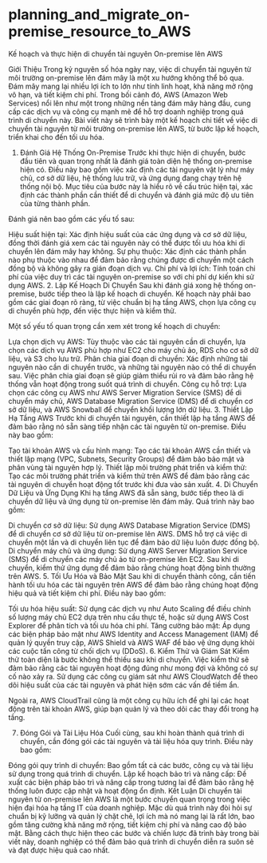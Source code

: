 # planning_and_migrate_on-premise_resource_to_AWS
Kế hoạch và thực hiện di chuyển tài nguyên On-premise lên AWS

Giới Thiệu
Trong kỷ nguyên số hóa ngày nay, việc di chuyển tài nguyên từ môi trường on-premise lên đám mây là một xu hướng không thể bỏ qua. Đám mây mang lại nhiều lợi ích to lớn như tính linh hoạt, khả năng mở rộng vô hạn, và tiết kiệm chi phí. Trong bối cảnh đó, AWS (Amazon Web Services) nổi lên như một trong những nền tảng đám mây hàng đầu, cung cấp các dịch vụ và công cụ mạnh mẽ để hỗ trợ doanh nghiệp trong quá trình di chuyển này. Bài viết này sẽ trình bày một kế hoạch chi tiết về việc di chuyển tài nguyên từ môi trường on-premise lên AWS, từ bước lập kế hoạch, triển khai cho đến tối ưu hóa.

1. Đánh Giá Hệ Thống On-Premise
Trước khi thực hiện di chuyển, bước đầu tiên và quan trọng nhất là đánh giá toàn diện hệ thống on-premise hiện có. Điều này bao gồm việc xác định các tài nguyên vật lý như máy chủ, cơ sở dữ liệu, hệ thống lưu trữ, và ứng dụng đang chạy trên hệ thống nội bộ. Mục tiêu của bước này là hiểu rõ về cấu trúc hiện tại, xác định các thành phần cần thiết để di chuyển và đánh giá mức độ ưu tiên của từng thành phần.

Đánh giá nên bao gồm các yếu tố sau:

Hiệu suất hiện tại: Xác định hiệu suất của các ứng dụng và cơ sở dữ liệu, đồng thời đánh giá xem các tài nguyên này có thể được tối ưu hóa khi di chuyển lên đám mây hay không.
Sự phụ thuộc: Xác định các thành phần nào phụ thuộc vào nhau để đảm bảo rằng chúng được di chuyển một cách đồng bộ và không gây ra gián đoạn dịch vụ.
Chi phí và lợi ích: Tính toán chi phí của việc duy trì các tài nguyên on-premise so với chi phí dự kiến khi sử dụng AWS.
2. Lập Kế Hoạch Di Chuyển
Sau khi đánh giá xong hệ thống on-premise, bước tiếp theo là lập kế hoạch di chuyển. Kế hoạch này phải bao gồm các giai đoạn rõ ràng, từ việc chuẩn bị hạ tầng AWS, chọn lựa công cụ di chuyển phù hợp, đến việc thực hiện và kiểm thử.

Một số yếu tố quan trọng cần xem xét trong kế hoạch di chuyển:

Lựa chọn dịch vụ AWS: Tùy thuộc vào các tài nguyên cần di chuyển, lựa chọn các dịch vụ AWS phù hợp như EC2 cho máy chủ ảo, RDS cho cơ sở dữ liệu, và S3 cho lưu trữ.
Phân chia giai đoạn di chuyển: Xác định những tài nguyên nào cần di chuyển trước, và những tài nguyên nào có thể di chuyển sau. Việc phân chia giai đoạn sẽ giúp giảm thiểu rủi ro và đảm bảo rằng hệ thống vẫn hoạt động trong suốt quá trình di chuyển.
Công cụ hỗ trợ: Lựa chọn các công cụ AWS như AWS Server Migration Service (SMS) để di chuyển máy chủ, AWS Database Migration Service (DMS) để di chuyển cơ sở dữ liệu, và AWS Snowball để chuyển khối lượng lớn dữ liệu.
3. Thiết Lập Hạ Tầng AWS
Trước khi di chuyển tài nguyên, cần thiết lập hạ tầng AWS để đảm bảo rằng nó sẵn sàng tiếp nhận các tài nguyên từ on-premise. Điều này bao gồm:

Tạo tài khoản AWS và cấu hình mạng: Tạo các tài khoản AWS cần thiết và thiết lập mạng (VPC, Subnets, Security Groups) để đảm bảo bảo mật và phân vùng tài nguyên hợp lý.
Thiết lập môi trường phát triển và kiểm thử: Tạo các môi trường phát triển và kiểm thử trên AWS để đảm bảo rằng các tài nguyên di chuyển hoạt động tốt trước khi đưa vào sản xuất.
4. Di Chuyển Dữ Liệu và Ứng Dụng
Khi hạ tầng AWS đã sẵn sàng, bước tiếp theo là di chuyển dữ liệu và ứng dụng từ on-premise lên đám mây. Quá trình này bao gồm:

Di chuyển cơ sở dữ liệu: Sử dụng AWS Database Migration Service (DMS) để di chuyển cơ sở dữ liệu từ on-premise lên AWS. DMS hỗ trợ cả việc di chuyển một lần và di chuyển liên tục để đảm bảo dữ liệu luôn được đồng bộ.
Di chuyển máy chủ và ứng dụng: Sử dụng AWS Server Migration Service (SMS) để di chuyển các máy chủ ảo từ on-premise lên EC2. Sau khi di chuyển, kiểm thử ứng dụng để đảm bảo rằng chúng hoạt động bình thường trên AWS.
5. Tối Ưu Hóa và Bảo Mật
Sau khi di chuyển thành công, cần tiến hành tối ưu hóa các tài nguyên trên AWS để đảm bảo rằng chúng hoạt động hiệu quả và tiết kiệm chi phí. Điều này bao gồm:

Tối ưu hóa hiệu suất: Sử dụng các dịch vụ như Auto Scaling để điều chỉnh số lượng máy chủ EC2 dựa trên nhu cầu thực tế, hoặc sử dụng AWS Cost Explorer để phân tích và tối ưu hóa chi phí.
Tăng cường bảo mật: Áp dụng các biện pháp bảo mật như AWS Identity and Access Management (IAM) để quản lý quyền truy cập, AWS Shield và AWS WAF để bảo vệ ứng dụng khỏi các cuộc tấn công từ chối dịch vụ (DDoS).
6. Kiểm Thử và Giám Sát
Kiểm thử toàn diện là bước không thể thiếu sau khi di chuyển. Việc kiểm thử sẽ đảm bảo rằng các tài nguyên hoạt động đúng như mong đợi và không có sự cố nào xảy ra. Sử dụng các công cụ giám sát như AWS CloudWatch để theo dõi hiệu suất của các tài nguyên và phát hiện sớm các vấn đề tiềm ẩn.

Ngoài ra, AWS CloudTrail cũng là một công cụ hữu ích để ghi lại các hoạt động trên tài khoản AWS, giúp bạn quản lý và theo dõi các thay đổi trong hạ tầng.

7. Đóng Gói và Tài Liệu Hóa
Cuối cùng, sau khi hoàn thành quá trình di chuyển, cần đóng gói các tài nguyên và tài liệu hóa quy trình. Điều này bao gồm:

Đóng gói quy trình di chuyển: Bao gồm tất cả các bước, công cụ và tài liệu sử dụng trong quá trình di chuyển.
Lập kế hoạch bảo trì và nâng cấp: Đề xuất các biện pháp bảo trì và nâng cấp trong tương lai để đảm bảo rằng hệ thống luôn được cập nhật và hoạt động ổn định.
Kết Luận
Di chuyển tài nguyên từ on-premise lên AWS là một bước chuyển quan trọng trong việc hiện đại hóa hạ tầng IT của doanh nghiệp. Mặc dù quá trình này đòi hỏi sự chuẩn bị kỹ lưỡng và quản lý chặt chẽ, lợi ích mà nó mang lại là rất lớn, bao gồm tăng cường khả năng mở rộng, tiết kiệm chi phí và nâng cao độ bảo mật. Bằng cách thực hiện theo các bước và chiến lược đã trình bày trong bài viết này, doanh nghiệp có thể đảm bảo quá trình di chuyển diễn ra suôn sẻ và đạt được hiệu quả cao nhất.
